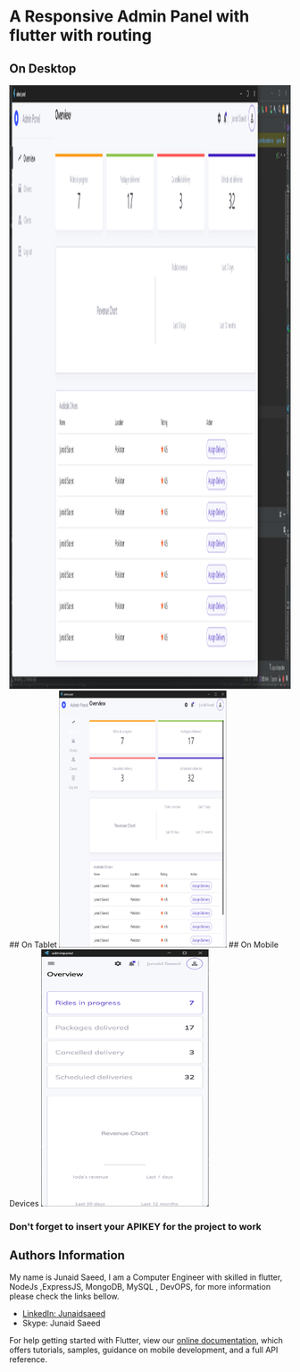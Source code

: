 # A Responsive Admin Panel with flutter with routing

## On Desktop
<img src="assets/img.png" width=1920 height=1080>
## On Tablet
<img src="assets/img_1.png" width=300 height=460>
## On Mobile Devices
<img src="assets/img_2.png" width=300 height=460>

### Don't forget to insert your APIKEY for the project to work


## Authors Information
My name is Junaid Saeed, I am a Computer Engineer with skilled in flutter, NodeJs ,ExpressJS, MongoDB, MySQL , DevOPS, for more information please check the links bellow.

- [LinkedIn: Junaidsaeed](www.linkedin.com/in/junaid-saeed-7479951a4/)
- Skype: Junaid Saeed

For help getting started with Flutter, view our
[online documentation](https://flutter.io/docs), which offers tutorials,
samples, guidance on mobile development, and a full API reference.